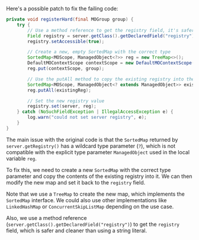 Here's a possible patch to fix the failing code:
```java
private void registerHard(final MOGroup group) {
    try {
        // Use a method reference to get the registry field, it's safer and cleaner
        Field registry = server.getClass().getDeclaredField("registry");
        registry.setAccessible(true);

        // Create a new, empty SortedMap with the correct type
        SortedMap<MOScope, ManagedObject<?>> reg = new TreeMap<>();
        DefaultMOContextScope contextScope = new DefaultMOContextScope(new OctetString(""), group.getScope());
        reg.put(contextScope, group);

        // Use the putAll method to copy the existing registry into the new map
        SortedMap<MOScope, ManagedObject<? extends ManagedObject>> existingReg = server.getRegistry();
        reg.putAll(existingReg);

        // Set the new registry value
        registry.set(server, reg);
    } catch (NoSuchFieldException | IllegalAccessException e) {
        log.warn("could not set server registry", e);
    }
}
```
The main issue with the original code is that the `SortedMap` returned by `server.getRegistry()` has a wildcard type parameter (`?`), which is not compatible with the explicit type parameter `ManagedObject` used in the local variable `reg`.

To fix this, we need to create a new `SortedMap` with the correct type parameter and copy the contents of the existing registry into it. We can then modify the new map and set it back to the `registry` field.

Note that we use a `TreeMap` to create the new map, which implements the `SortedMap` interface. We could also use other implementations like `LinkedHashMap` or `ConcurrentSkipListMap` depending on the use case.

Also, we use a method reference (`server.getClass().getDeclaredField("registry")`) to get the `registry` field, which is safer and cleaner than using a string literal.